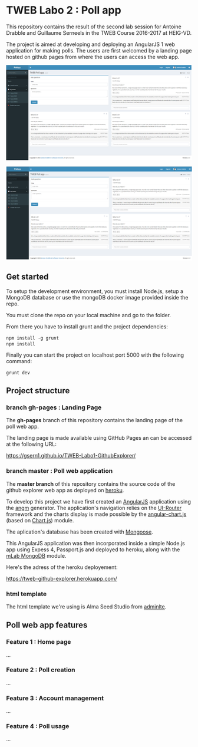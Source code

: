 # TWEB Labo 2 : Poll app

This repository contains the result of the second lab session for Antoine Drabble and Guillaume Serneels in the TWEB Course 2016-2017 at HEIG-VD. 

The project is aimed at developing and deploying an AngularJS 1 web application for making polls. The users are first welcomed by a landing page hosted on github pages from where the users can access the web app.

![Preview 1](preview1.png)

![Preview 2](preview2.png)

## Get started

To setup the development environment, you must install Node.js, setup a MongoDB database or use the mongoDB docker image provided inside the repo.

You must clone the repo on your local machine and go to the folder.

From there you have to install grunt and the project dependencies:

```
npm install -g grunt
npm install
```

Finally you can start the project on localhost port 5000 with the following command:

```
grunt dev
```

## Project structure

### branch gh-pages : Landing Page

The **gh-pages** branch of this repository contains the landing page of the poll web app.

The landing page is made available using GitHub Pages an can be accessed at the following URL:

https://gsern1.github.io/TWEB-Labo1-GithubExplorer/


### branch master : Poll web application

The **master branch** of this repository contains the source code of the github explorer web app as deployed on [heroku](www.heroku.com).

To develop this project we have first created an [AngularJS](https://angularjs.org) application using the [angm](https://github.com/newaeonweb/generator-angm) generator. The application's navigation relies on the [UI-Router](https://github.com/angular-ui/ui-router) framework and the charts display is made possible by the [angular-chart.js](https://jtblin.github.io/angular-chart.js/) (based on [Chart.js](http://www.chartjs.org/)) module. 

The aplication's database has been created with [Mongoose](http://mongoosejs.com/).

This AngularJS application was then incorporated inside a simple Node.js app using Expess 4, Passport.js and deployed to heroku, along with the [mLab MongoDB](https://elements.heroku.com/addons/mongolab) module.

Here's the adress of the heroku deployement:

https://tweb-github-explorer.herokuapp.com/


### html template

The html template we're using is Alma Seed Studio from [adminlte](https://almsaeedstudio.com/).

## Poll web app features

### Feature 1 : Home page

...

### Feature 2 : Poll creation

...

### Feature 3 : Account management

...

### Feature 4 : Poll usage

...
